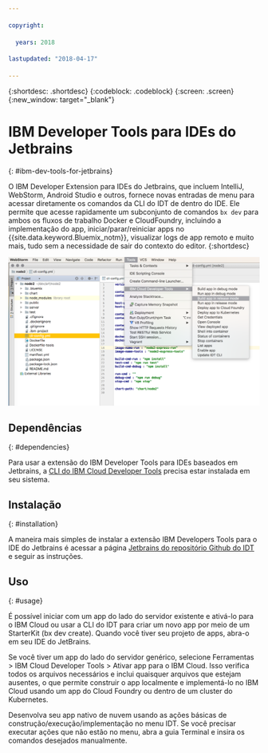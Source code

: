 ```yaml
---

copyright:

  years: 2018

lastupdated: "2018-04-17"

---
```


{:shortdesc: .shortdesc}
{:codeblock: .codeblock}
{:screen: .screen}
{:new_window: target="_blank"}

# IBM Developer Tools para IDEs do Jetbrains
{: #ibm-dev-tools-for-jetbrains}

O IBM Developer Extension para IDEs do Jetbrains, que incluem IntelliJ, WebStorm, Android Studio e
outros, fornece novas entradas de menu para acessar diretamente os comandos da CLI do IDT de dentro do IDE. Ele permite que acesse rapidamente um subconjunto de comandos `bx dev` para ambos os fluxos de trabalho Docker e CloudFoundry, incluindo a implementação do app, iniciar/parar/reiniciar apps no {{site.data.keyword.Bluemix_notm}}, visualizar logs de app remoto e muito mais, tudo sem a necessidade de sair do contexto do editor.
{:shortdesc}

![Captura de tela do IBM Developer Tools em execução no IDE WebStorm.](jetbrains.png "Exemplo do menu IDT em execução no IDE WebStorm")

## Dependências
{: #dependencies}

Para usar a extensão do IBM Developer Tools para IDEs baseados em Jetbrains, a
[CLI do IBM Cloud Developer Tools](index.html) precisa estar instalada em seu sistema.

## Instalação
{: #installation}

A maneira mais simples de instalar a extensão IBM Developers Tools para o IDE do Jetbrains é acessar a página [Jetbrains do repositório Github do IDT](https://github.com/IBM-Cloud/ibm-cloud-developer-tools/tree/master/jetbrains) e seguir as instruções.

## Uso
{: #usage}

É possível iniciar com um app do lado do servidor existente e ativá-lo para o IBM Cloud ou usar a CLI do IDT para criar um novo app por meio de um StarterKit (bx dev create). Quando você tiver seu projeto de apps, abra-o em seu IDE do JetBrains.

Se você tiver um app do lado do servidor genérico, selecione Ferramentas > IBM Cloud Developer Tools > Ativar app para o IBM Cloud. Isso verifica todos os arquivos necessários e inclui quaisquer arquivos que estejam ausentes, o que permite
construir o app localmente e implementá-lo no IBM Cloud usando um app do Cloud Foundry ou dentro de um cluster do Kubernetes.

Desenvolva seu app nativo de nuvem usando as ações básicas de construção/execução/implementação no
menu IDT. Se você precisar executar ações que não estão no menu, abra a guia Terminal e insira os comandos
desejados manualmente.

